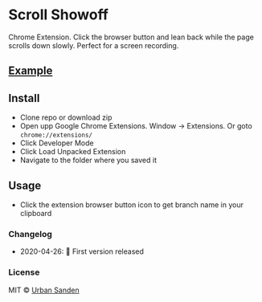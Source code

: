 # Scroll Showoff

Chrome Extension. Click the browser button and lean back while the page scrolls down slowly. Perfect for a screen recording.

## [Example](https://twitter.com/Urre/status/1253371225600077825)

## Install

+ Clone repo or download zip
+ Open upp Google Chrome Extensions. Window → Extensions. Or goto `chrome://extensions/`
+ Click Developer Mode
+ Click Load Unpacked Extension
+ Navigate to the folder where you saved it

## Usage
+ Click the extension browser button icon to get branch name in your clipboard

### Changelog
+ 2020-04-26: 🎉 First version released

### License

MIT © [Urban Sanden](https://twitter.com/urre)
